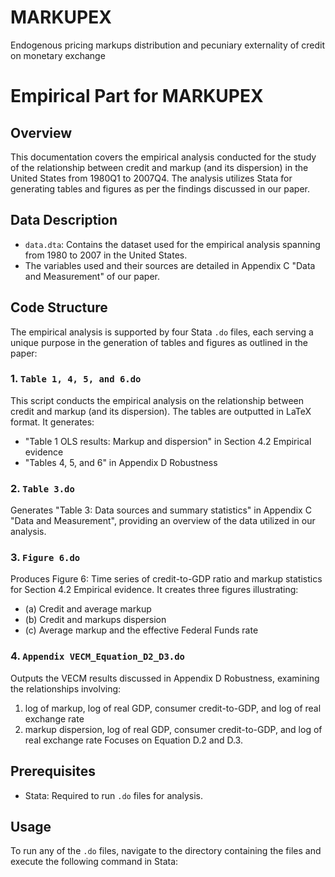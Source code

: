 # MARKUPEX
Endogenous pricing markups distribution and pecuniary externality of credit on monetary exchange

# Empirical Part for MARKUPEX

## Overview
This documentation covers the empirical analysis conducted for the study of the relationship between credit and markup (and its dispersion) in the United States from 1980Q1 to 2007Q4. The analysis utilizes Stata for generating tables and figures as per the findings discussed in our paper.

## Data Description
- `data.dta`: Contains the dataset used for the empirical analysis spanning from 1980 to 2007 in the United States.
- The variables used and their sources are detailed in Appendix C "Data and Measurement" of our paper.

## Code Structure
The empirical analysis is supported by four Stata `.do` files, each serving a unique purpose in the generation of tables and figures as outlined in the paper:

### 1. `Table 1, 4, 5, and 6.do`
This script conducts the empirical analysis on the relationship between credit and markup (and its dispersion). The tables are outputted in LaTeX format. It generates:
- "Table 1 OLS results: Markup and dispersion" in Section 4.2 Empirical evidence
- "Tables 4, 5, and 6" in Appendix D Robustness
  
### 2. `Table 3.do`
Generates "Table 3: Data sources and summary statistics" in Appendix C "Data and Measurement", providing an overview of the data utilized in our analysis.

### 3. `Figure 6.do`
Produces Figure 6: Time series of credit-to-GDP ratio and markup statistics for Section 4.2 Empirical evidence. It creates three figures illustrating:
  - (a) Credit and average markup
  - (b) Credit and markups dispersion
  - (c) Average markup and the effective Federal Funds rate

### 4. `Appendix VECM_Equation_D2_D3.do`
Outputs the VECM results discussed in Appendix D Robustness, examining the relationships involving:
  1. log of markup, log of real GDP, consumer credit-to-GDP, and log of real exchange rate
  2. markup dispersion, log of real GDP, consumer credit-to-GDP, and log of real exchange rate
Focuses on Equation D.2 and D.3.

## Prerequisites
- Stata: Required to run `.do` files for analysis.

## Usage
To run any of the `.do` files, navigate to the directory containing the files and execute the following command in Stata:
